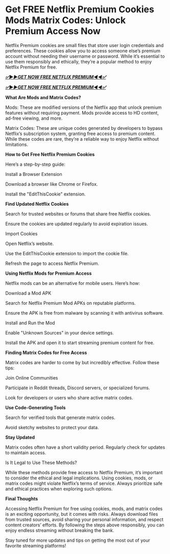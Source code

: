 # Get FREE Netflix Premium Cookies Mods Matrix Codes: Unlock Premium Access Now
Netflix Premium cookies are small files that store user login credentials and preferences. These cookies allow you to access someone else’s premium account without needing their username or password. While it’s essential to use them responsibly and ethically, they’re a popular method to enjoy Netflix Premium for free.

***[✅▶▶GET NOW FREE NETFLIX PREMIUM◀◀✅](https://amazonbuy.xyz/c/netflxpremumm/)***

***[✅▶▶GET NOW FREE NETFLIX PREMIUM◀◀✅](https://amazonbuy.xyz/c/netflxpremumm/)***

**What Are Mods and Matrix Codes?**

Mods: These are modified versions of the Netflix app that unlock premium features without requiring payment. Mods provide access to HD content, ad-free viewing, and more.

Matrix Codes: These are unique codes generated by developers to bypass Netflix’s subscription system, granting free access to premium content. While these codes are rare, they’re a reliable way to enjoy Netflix without limitations.

**How to Get Free Netflix Premium Cookies**

Here’s a step-by-step guide:

Install a Browser Extension

Download a browser like Chrome or Firefox.

Install the "EditThisCookie" extension.

**Find Updated Netflix Cookies**

Search for trusted websites or forums that share free Netflix cookies.

Ensure the cookies are updated regularly to avoid expiration issues.

Import Cookies

Open Netflix’s website.

Use the EditThisCookie extension to import the cookie file.

Refresh the page to access Netflix Premium.

**Using Netflix Mods for Premium Access**

Netflix mods can be an alternative for mobile users. Here’s how:

Download a Mod APK

Search for Netflix Premium Mod APKs on reputable platforms.

Ensure the APK is free from malware by scanning it with antivirus software.

Install and Run the Mod

Enable "Unknown Sources" in your device settings.

Install the APK and open it to start streaming premium content for free.

**Finding Matrix Codes for Free Access**

Matrix codes are harder to come by but incredibly effective. Follow these tips:

Join Online Communities

Participate in Reddit threads, Discord servers, or specialized forums.

Look for developers or users who share active matrix codes.

**Use Code-Generating Tools**

Search for verified tools that generate matrix codes.

Avoid sketchy websites to protect your data.

**Stay Updated**

Matrix codes often have a short validity period. Regularly check for updates to maintain access.

Is It Legal to Use These Methods?

While these methods provide free access to Netflix Premium, it’s important to consider the ethical and legal implications. Using cookies, mods, or matrix codes might violate Netflix’s terms of service. Always prioritize safe and ethical practices when exploring such options.

**Final Thoughts**

Accessing Netflix Premium for free using cookies, mods, and matrix codes is an exciting opportunity, but it comes with risks. Always download files from trusted sources, avoid sharing your personal information, and respect content creators’ efforts. By following the steps above responsibly, you can enjoy endless streaming without breaking the bank.

Stay tuned for more updates and tips on getting the most out of your favorite streaming platforms!

